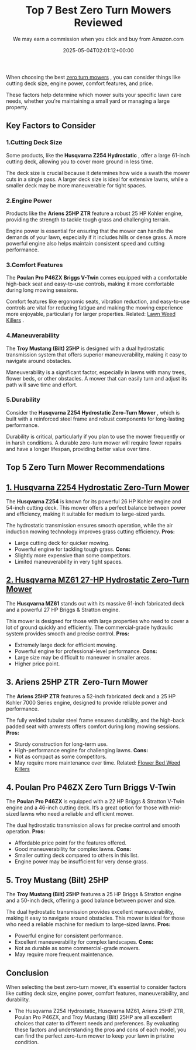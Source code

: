 ﻿---
author: We may earn a commission when you click and buy from Amazon.com
layout: post
title: Top 7 Best Zero Turn Mowers Reviewed
date: '2025-05-04T02:01:12+00:00'
categories:
- Product Reviews
- Weeds
tags: []
slug: /best-zero-turn-mowers/
lastmod: 2025-05-07T12:21:26+03:00
---

When choosing the best
[zero turn mowers](https://en.wikipedia.org/wiki/Zero-turn_mower)
, you can consider things like cutting deck size, engine power, comfort features, and price.

These factors help determine which mower suits your specific lawn care needs, whether you're maintaining a small yard or managing a large property.
## Key Factors to Consider
### 1.**Cutting Deck Size**
Some products, like the
**Husqvarna Z254 Hydrostatic**
, offer a large 61-inch cutting deck, allowing you to cover more ground in less time.

The deck size is crucial because it determines how wide a swath the mower cuts in a single pass. A larger deck size is ideal for extensive lawns, while a smaller deck may be more maneuverable for tight spaces.
### 2.**Engine Power**
Products like the
**Ariens 25HP ZTR**
feature a robust 25 HP Kohler engine, providing the strength to tackle tough grass and challenging terrain.

Engine power is essential for ensuring that the mower can handle the demands of your lawn, especially if it includes hills or dense grass. A more powerful engine also helps maintain consistent speed and cutting performance.
### 3.**Comfort Features**
The
**Poulan Pro P46ZX**
**Briggs V-Twin**
comes equipped with a comfortable high-back seat and easy-to-use controls, making it more comfortable during long mowing sessions.

Comfort features like ergonomic seats, vibration reduction, and easy-to-use controls are vital for reducing fatigue and making the mowing experience more enjoyable, particularly for larger properties.
Related:
[Lawn Weed Killers](https://pestpolicy.com/best-weed-killer-for-lawns/)
.
### 4.**Maneuverability**
The
**Troy Mustang (Bilt) 25HP**
is designed with a dual hydrostatic transmission system that offers superior maneuverability, making it easy to navigate around obstacles.

Maneuverability is a significant factor, especially in lawns with many trees, flower beds, or other obstacles. A mower that can easily turn and adjust its path will save time and effort.
### 5.**Durability**
Consider the
**Husqvarna Z254 Hydrostatic Zero-Turn Mower**
, which is built with a reinforced steel frame and robust components for long-lasting performance.

Durability is critical, particularly if you plan to use the mower frequently or in harsh conditions. A durable zero-turn mower will require fewer repairs and have a longer lifespan, providing better value over time.
## Top 5 Zero Turn Mower Recommendations
## [1. Husqvarna Z254 Hydrostatic Zero-Turn Mower](https://www.amazon.com/dp/B07CJN8W4V/?tag=p-policy-20)
The
**Husqvarna Z254**
is known for its powerful 26 HP Kohler engine and 54-inch cutting deck. This mower offers a perfect balance between power and efficiency, making it suitable for medium to large-sized yards.

The hydrostatic transmission ensures smooth operation, while the air induction mowing technology improves grass cutting efficiency.
**Pros:**
- Large cutting deck for quicker mowing.
- Powerful engine for tackling tough grass.
**Cons:**
- Slightly more expensive than some competitors.
- Limited maneuverability in very tight spaces.
## [2. Husqvarna MZ61 27-HP Hydrostatic Zero-Turn Mower](https://www.amazon.com/dp/B00IE6Z0PW/?tag=p-policy-20)
The
**Husqvarna MZ61**
stands out with its massive 61-inch fabricated deck and a powerful 27 HP Briggs & Stratton engine.

This mower is designed for those with large properties who need to cover a lot of ground quickly and efficiently. The commercial-grade hydraulic system provides smooth and precise control.
**Pros:**
- Extremely large deck for efficient mowing.
- Powerful engine for professional-level performance.
**Cons:**
- Large size may be difficult to maneuver in smaller areas.
- Higher price point.
## **3. Ariens 25HP ZTR  Zero-Turn Mower**
The
**Ariens 25HP ZTR**
features a 52-inch fabricated deck and a 25 HP Kohler 7000 Series engine, designed to provide reliable power and performance.

The fully welded tubular steel frame ensures durability, and the high-back padded seat with armrests offers comfort during long mowing sessions.
**Pros:**
- Sturdy construction for long-term use.
- High-performance engine for challenging lawns.
**Cons:**
- Not as compact as some competitors.
- May require more maintenance over time.
Related:
[Flower Bed Weed Killers](https://pestpolicy.com/best-weed-killers-for-flower-beds/)
## **4. Poulan Pro P46ZX Zero Turn Briggs V-Twin**
The
**Poulan Pro P46ZX**
is equipped with a 22 HP Briggs & Stratton V-Twin engine and a 46-inch cutting deck. It’s a great option for those with mid-sized lawns who need a reliable and efficient mower.

The dual hydrostatic transmission allows for precise control and smooth operation.
**Pros:**
- Affordable price point for the features offered.
- Good maneuverability for complex lawns.
**Cons:**
- Smaller cutting deck compared to others in this list.
- Engine power may be insufficient for very dense grass.
## **5. Troy Mustang (Bilt) 25HP**
The
**Troy Mustang (Bilt) 25HP**
features a 25 HP Briggs & Stratton engine and a 50-inch deck, offering a good balance between power and size.

The dual hydrostatic transmission provides excellent maneuverability, making it easy to navigate around obstacles. This mower is ideal for those who need a reliable machine for medium to large-sized lawns.
**Pros:**
- Powerful engine for consistent performance.
- Excellent maneuverability for complex landscapes.
**Cons:**
- Not as durable as some commercial-grade mowers.
- May require more frequent maintenance.
## Conclusion
When selecting the best zero-turn mower, it's essential to consider factors like cutting deck size, engine power, comfort features, maneuverability, and durability.
- The Husqvarna Z254 Hydrostatic, Husqvarna MZ61, Ariens 25HP ZTR, Poulan Pro P46ZX, and Troy Mustang (Bilt) 25HP are all excellent choices that cater to different needs and preferences.
By evaluating these factors and understanding the pros and cons of each model, you can find the perfect zero-turn mower to keep your lawn in pristine condition.